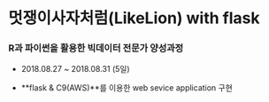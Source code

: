 # 멋쟁이사자처럼(LikeLion) with flask

### R과 파이썬을 활용한 빅데이터 전문가 양성과정

- 2018.08.27 ~ 2018.08.31 (5일)

- **flask & C9(AWS)**를 이용한 web sevice application 구현

